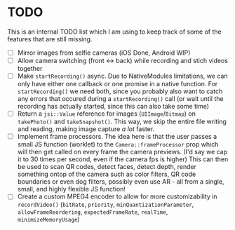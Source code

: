 # TODO

This is an internal TODO list which I am using to keep track of some of the features that are still missing.

* [ ] Mirror images from selfie cameras (iOS Done, Android WIP)
* [ ] Allow camera switching (front <-> back) while recording and stich videos together
* [ ] Make `startRecording()` async. Due to NativeModules limitations, we can only have either one callback or one promise in a native function. For `startRecording()` we need both, since you probably also want to catch any errors that occured during a `startRecording()` call (or wait until the recording has actually started, since this can also take some time)
* [ ] Return a `jsi::Value` reference for images (`UIImage`/`Bitmap`) on `takePhoto()` and `takeSnapshot()`. This way, we skip the entire file writing and reading, making image capture _a lot_ faster.
* [ ] Implement frame processors. The idea here is that the user passes a small JS function (worklet) to the `Camera::frameProcessor` prop which will then get called on every frame the camera previews. (I'd say we cap it to 30 times per second, even if the camera fps is higher) This can then be used to scan QR codes, detect faces, detect depth, render something ontop of the camera such as color filters, QR code boundaries or even dog filters, possibly even use AR - all from a single, small, and highly flexible JS function!
* [ ] Create a custom MPEG4 encoder to allow for more customizability in `recordVideo()` (`bitRate`, `priority`, `minQuantizationParameter`, `allowFrameReordering`, `expectedFrameRate`, `realTime`, `minimizeMemoryUsage`)
